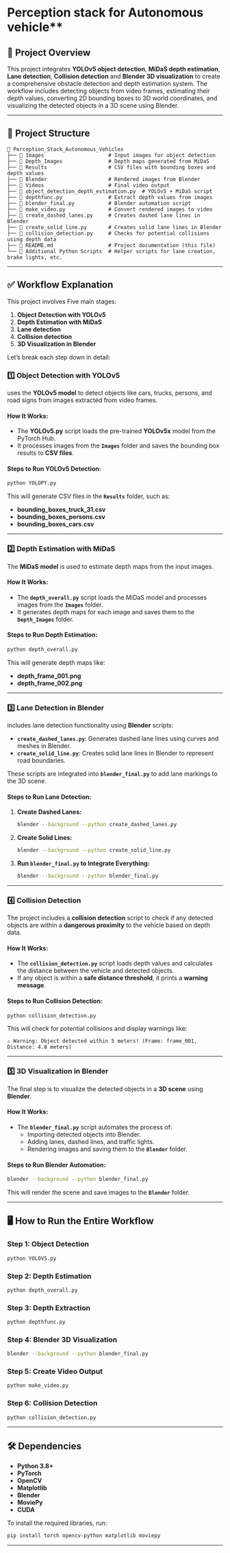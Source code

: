 # Perception stack for Autonomous vehicle**

## 📌 **Project Overview**
This project integrates **YOLOv5 object detection**, **MiDaS depth estimation**, **Lane detection**, **Collision detection** and **Blender 3D visualization** to create a comprehensive obstacle detection and depth estimation system. The workflow includes detecting objects from video frames, estimating their depth values, converting 2D bounding boxes to 3D world coordinates, and visualizing the detected objects in a 3D scene using Blender.

---

## 📁 **Project Structure**
```plaintext
📂 Perception_Stack_Autonomous_Vehicles
├── 📂 Images                     # Input images for object detection
├── 📂 Depth_Images               # Depth maps generated from MiDaS
├── 📂 Results                    # CSV files with bounding boxes and depth values
├── 📂 Blender                    # Rendered images from Blender
├── 📂 Videos                     # Final video output
├── 📄 object_detection_depth_estimation.py  # YOLOv5 + MiDaS script
├── 📄 depthfunc.py               # Extract depth values from images
├── 📄 blender_final.py           # Blender automation script
├── 📄 make_video.py              # Convert rendered images to video
├── 📄 create_dashed_lanes.py     # Creates dashed lane lines in Blender
├── 📄 create_solid_line.py       # Creates solid lane lines in Blender
├── 📄 collision_detection.py     # Checks for potential collisions using depth data
├── 📄 README.md                  # Project documentation (this file)
└── 📝 Additional Python Scripts  # Helper scripts for lane creation, brake lights, etc.
```

---

## ✅ **Workflow Explanation**
This project involves Five main stages:

1. **Object Detection with YOLOv5**
2. **Depth Estimation with MiDaS**
3. **Lane detection**
4. **Collision detection**
5. **3D Visualization in Blender**

Let’s break each step down in detail:

### **1️⃣ Object Detection with YOLOv5**
uses the **YOLOv5 model** to detect objects like cars, trucks, persons, and road signs from images extracted from video frames.

#### **How It Works:**
- The **YOLOv5.py** script loads the pre-trained **YOLOv5x** model from the PyTorch Hub.
- It processes images from the **`Images`** folder and saves the bounding box results to **CSV files**.

#### **Steps to Run YOLOv5 Detection:**
```bash
python YOLOPY.py
```
This will generate CSV files in the **`Results`** folder, such as:
- **bounding_boxes_truck_31.csv**
- **bounding_boxes_persons.csv**
- **bounding_boxes_cars.csv**

---

### **2️⃣ Depth Estimation with MiDaS**
The **MiDaS model** is used to estimate depth maps from the input images.

#### **How It Works:**
- The **`depth_overall.py`** script loads the MiDaS model and processes images from the **`Images`** folder.
- It generates depth maps for each image and saves them to the **`Depth_Images`** folder.

#### **Steps to Run Depth Estimation:**
```bash
python depth_overall.py
```
This will generate depth maps like:
- **depth_frame_001.png**
- **depth_frame_002.png**

---

### **3️⃣ Lane Detection in Blender**
includes lane detection functionality using **Blender** scripts:

- **`create_dashed_lanes.py`**: Generates dashed lane lines using curves and meshes in Blender.
- **`create_solid_line.py`**: Creates solid lane lines in Blender to represent road boundaries.

These scripts are integrated into **`blender_final.py`** to add lane markings to the 3D scene.

#### **Steps to Run Lane Detection:**
1. **Create Dashed Lanes:**
   ```bash
   blender --background --python create_dashed_lanes.py
   ```
2. **Create Solid Lines:**
   ```bash
   blender --background --python create_solid_line.py
   ```
3. **Run `blender_final.py` to Integrate Everything:**
   ```bash
   blender --background --python blender_final.py
   ```

---

### **4️⃣ Collision Detection**
The project includes a **collision detection** script to check if any detected objects are within a **dangerous proximity** to the vehicle based on depth data.

#### **How It Works:**
- The **`collision_detection.py`** script loads depth values and calculates the distance between the vehicle and detected objects.
- If any object is within a **safe distance threshold**, it prints a **warning message**.

#### **Steps to Run Collision Detection:**
```bash
python collision_detection.py
```
This will check for potential collisions and display warnings like:
```
⚠️ Warning: Object detected within 5 meters! (Frame: frame_001, Distance: 4.8 meters)
```
---

### **5️⃣ 3D Visualization in Blender**
The final step is to visualize the detected objects in a **3D scene** using **Blender**.

#### **How It Works:**
- The **`blender_final.py`** script automates the process of:
  - Importing detected objects into Blender.
  - Adding lanes, dashed lines, and traffic lights.
  - Rendering images and saving them to the **`Blender`** folder.

#### **Steps to Run Blender Automation:**
```bash
blender --background --python blender_final.py
```
This will render the scene and save images to the **`Blender`** folder.

---

## 🖥️ **How to Run the Entire Workflow**

### **Step 1: Object Detection**
```bash
python YOLOV5.py
```

### **Step 2: Depth Estimation**
```bash
python depth_overall.py
```

### **Step 3: Depth Extraction**
```bash
python depthfunc.py
```

### **Step 4: Blender 3D Visualization**
```bash
blender --background --python blender_final.py
```

### **Step 5: Create Video Output**
```bash
python make_video.py
```

### **Step 6: Collision Detection**
```bash
python collision_detection.py
```
---

## 🛠 **Dependencies**
- **Python 3.8+**
- **PyTorch**
- **OpenCV**
- **Matplotlib**
- **Blender**
- **MoviePy**
- **CUDA**
  
To install the required libraries, run:
```bash
pip install torch opencv-python matplotlib moviepy
```

---
